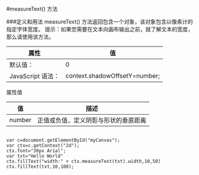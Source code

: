 #measureText() 方法

###定义和用法
measureText() 方法返回包含一个对象，该对象包含以像素计的指定字体宽度。
提示：如果您需要在文本向画布输出之前，就了解文本的宽度，那么请使用该方法。


|属性|值
|-----|----|
|默认值：	|0
|JavaScript 语法：|	context.shadowOffsetY=number;



属性值

|值	|描述
|-----|----|
|number	|正值或负值，定义阴影与形状的垂直距离



```

var c=document.getElementById("myCanvas");
var ctx=c.getContext("2d");
ctx.font="30px Arial";
var txt="Hello World"
ctx.fillText("width:" + ctx.measureText(txt).width,10,50)
ctx.fillText(txt,10,100);


```